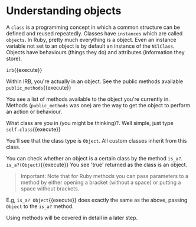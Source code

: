 # Understanding objects

A `class` is a programming concept in which a common structure can be defined and reused repeatedly. Classes have `instances` which are called `objects`.
In Ruby, pretty much everything is a object. Even an instance variable not set to an object is by default an instance of the `NilClass`.
Objects have behaviours (things they do) and attributes (information they store). 

`irb`{{execute}}

Within IRB, you're actually in an object. See the public methods available `public_methods`{{execute}}

You see a list of methods available to the object you're currently in. 
Methods (`public_methods` was one) are the way to get the object to perform an action or behaviour.

What class are you in (you might be thinking)?. Well simple, just type
`self.class`{{execute}}

You'll see that the class type is `Object`. All custom classes inherit from this class.

You can check whether an object is a certain class by the method `is_a?`. `is_a?(Object)`{{execute}}
You see 'true' returned as the class is an object.

> Important: Note that for Ruby methods you can pass parameters to a method by either opening a bracket (without a space) or putting a space without brackets.

E.g, `is_a? Object`{{execute}} does exactly the same as the above, passing `Object` to the `is_a?` method. 

Using methods will be covered in detail in a later step.
